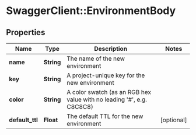 # SwaggerClient::EnvironmentBody

## Properties
Name | Type | Description | Notes
------------ | ------------- | ------------- | -------------
**name** | **String** | The name of the new environment | 
**key** | **String** | A project-unique key for the new environment | 
**color** | **String** | A color swatch (as an RGB hex value with no leading &#39;#&#39;, e.g. C8C8C8) | 
**default_ttl** | **Float** | The default TTL for the new environment | [optional] 


